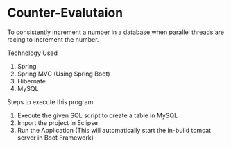 # Counter-Evalutaion
To consistently increment a number in a database when parallel threads are racing to increment the number.

Technology Used
1. Spring
2. Spring MVC (Using Spring Boot)
3. Hibernate
4. MySQL


Steps to execute this program.
1. Execute the given SQL script to create a table in MySQL
2. Import the project in Eclipse
3. Run the Application (This will automatically start the in-build tomcat server in Boot Framework)
